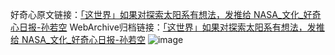 好奇心原文链接：[「这世界」如果对探索太阳系有想法，发推给 NASA_文化_好奇心日报-孙若空](https://www.qdaily.com/articles/2176.html)
WebArchive归档链接：[「这世界」如果对探索太阳系有想法，发推给 NASA_文化_好奇心日报-孙若空](http://web.archive.org/web/20190623150911/https://www.qdaily.com/articles/2176.html)
![image](http://ww3.sinaimg.cn/large/007d5XDpgy1g3ver1r5a0j30u01oh7nd)